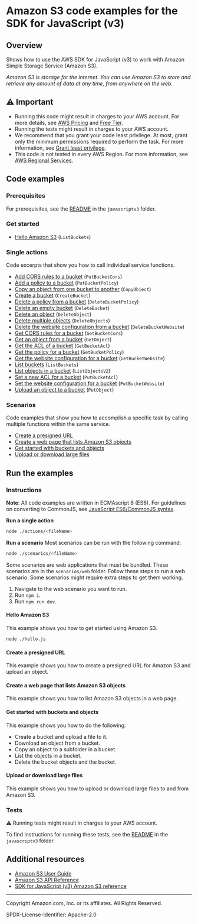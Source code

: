 # Amazon S3 code examples for the SDK for JavaScript (v3)

## Overview

Shows how to use the AWS SDK for JavaScript (v3) to work with Amazon Simple Storage Service (Amazon S3).

<!--custom.overview.start-->
<!--custom.overview.end-->

_Amazon S3 is storage for the internet. You can use Amazon S3 to store and retrieve any amount of data at any time, from anywhere on the web._

## ⚠ Important

* Running this code might result in charges to your AWS account. For more details, see [AWS Pricing](https://aws.amazon.com/pricing/?aws-products-pricing.sort-by=item.additionalFields.productNameLowercase&aws-products-pricing.sort-order=asc&awsf.Free%20Tier%20Type=*all&awsf.tech-category=*all) and [Free Tier](https://aws.amazon.com/free/?all-free-tier.sort-by=item.additionalFields.SortRank&all-free-tier.sort-order=asc&awsf.Free%20Tier%20Types=*all&awsf.Free%20Tier%20Categories=*all).
* Running the tests might result in charges to your AWS account.
* We recommend that you grant your code least privilege. At most, grant only the minimum permissions required to perform the task. For more information, see [Grant least privilege](https://docs.aws.amazon.com/IAM/latest/UserGuide/best-practices.html#grant-least-privilege).
* This code is not tested in every AWS Region. For more information, see [AWS Regional Services](https://aws.amazon.com/about-aws/global-infrastructure/regional-product-services).

<!--custom.important.start-->
<!--custom.important.end-->

## Code examples

### Prerequisites

For prerequisites, see the [README](../../README.md#Prerequisites) in the `javascriptv3` folder.


<!--custom.prerequisites.start-->
<!--custom.prerequisites.end-->

### Get started

- [Hello Amazon S3](hello.js#L8) (`ListBuckets`)


### Single actions

Code excerpts that show you how to call individual service functions.

- [Add CORS rules to a bucket](actions/put-bucket-cors.js#L8) (`PutBucketCors`)
- [Add a policy to a bucket](actions/put-bucket-policy.js#L8) (`PutBucketPolicy`)
- [Copy an object from one bucket to another](actions/copy-object.js#L8) (`CopyObject`)
- [Create a bucket](actions/create-bucket.js#L8) (`CreateBucket`)
- [Delete a policy from a bucket](actions/delete-bucket-policy.js#L8) (`DeleteBucketPolicy`)
- [Delete an empty bucket](actions/delete-bucket.js#L8) (`DeleteBucket`)
- [Delete an object](actions/delete-object.js#L8) (`DeleteObject`)
- [Delete multiple objects](actions/delete-objects.js#L8) (`DeleteObjects`)
- [Delete the website configuration from a bucket](actions/delete-bucket-website.js#L8) (`DeleteBucketWebsite`)
- [Get CORS rules for a bucket](actions/get-bucket-cors.js#L8) (`GetBucketCors`)
- [Get an object from a bucket](actions/get-object.js#L8) (`GetObject`)
- [Get the ACL of a bucket](actions/get-bucket-acl.js#L8) (`GetBucketAcl`)
- [Get the policy for a bucket](actions/get-bucket-policy.js#L8) (`GetBucketPolicy`)
- [Get the website configuration for a bucket](actions/get-bucket-website.js#L8) (`GetBucketWebsite`)
- [List buckets](actions/list-buckets.js#L8) (`ListBuckets`)
- [List objects in a bucket](actions/list-objects.js#L8) (`ListObjectsV2`)
- [Set a new ACL for a bucket](actions/put-bucket-acl.js#L8) (`PutBucketAcl`)
- [Set the website configuration for a bucket](actions/put-bucket-website.js#L8) (`PutBucketWebsite`)
- [Upload an object to a bucket](actions/put-object.js#L8) (`PutObject`)

### Scenarios

Code examples that show you how to accomplish a specific task by calling multiple
functions within the same service.

- [Create a presigned URL](scenarios/presigned-url-upload.js)
- [Create a web page that lists Amazon S3 objects](../web/s3/list-objects/src/App.tsx)
- [Get started with buckets and objects](scenarios/basic.js)
- [Upload or download large files](scenarios/multipart-upload.js)


<!--custom.examples.start-->
<!--custom.examples.end-->

## Run the examples

### Instructions

**Note**: All code examples are written in ECMAscript 6 (ES6). For guidelines on converting to CommonJS, see
[JavaScript ES6/CommonJS syntax](https://docs.aws.amazon.com/sdk-for-javascript/v3/developer-guide/sdk-examples-javascript-syntax.html).

**Run a single action**

```bash
node ./actions/<fileName>
```

**Run a scenario**
Most scenarios can be run with the following command:
```bash
node ./scenarios/<fileName>
```

<!--custom.instructions.start-->

Some scenarios are web applications that must be bundled. These scenarios are in the `scenarios/web` folder.
Follow these steps to run a web scenario. Some scenarios might require extra steps to get them working.

1. Navigate to the web scenario you want to run.
1. Run `npm i`.
1. Run `npm run dev`.
<!--custom.instructions.end-->

#### Hello Amazon S3

This example shows you how to get started using Amazon S3.

```bash
node ./hello.js
```


#### Create a presigned URL

This example shows you how to create a presigned URL for Amazon S3 and upload an object.


<!--custom.scenario_prereqs.s3_Scenario_PresignedUrl.start-->
<!--custom.scenario_prereqs.s3_Scenario_PresignedUrl.end-->


<!--custom.scenarios.s3_Scenario_PresignedUrl.start-->
<!--custom.scenarios.s3_Scenario_PresignedUrl.end-->

#### Create a web page that lists Amazon S3 objects

This example shows you how to list Amazon S3 objects in a web page.


<!--custom.scenario_prereqs.s3_Scenario_ListObjectsWeb.start-->
<!--custom.scenario_prereqs.s3_Scenario_ListObjectsWeb.end-->


<!--custom.scenarios.s3_Scenario_ListObjectsWeb.start-->
<!--custom.scenarios.s3_Scenario_ListObjectsWeb.end-->

#### Get started with buckets and objects

This example shows you how to do the following:

- Create a bucket and upload a file to it.
- Download an object from a bucket.
- Copy an object to a subfolder in a bucket.
- List the objects in a bucket.
- Delete the bucket objects and the bucket.

<!--custom.scenario_prereqs.s3_Scenario_GettingStarted.start-->
<!--custom.scenario_prereqs.s3_Scenario_GettingStarted.end-->


<!--custom.scenarios.s3_Scenario_GettingStarted.start-->
<!--custom.scenarios.s3_Scenario_GettingStarted.end-->

#### Upload or download large files

This example shows you how to upload or download large files to and from Amazon S3.


<!--custom.scenario_prereqs.s3_Scenario_UsingLargeFiles.start-->
<!--custom.scenario_prereqs.s3_Scenario_UsingLargeFiles.end-->


<!--custom.scenarios.s3_Scenario_UsingLargeFiles.start-->
<!--custom.scenarios.s3_Scenario_UsingLargeFiles.end-->

### Tests

⚠ Running tests might result in charges to your AWS account.


To find instructions for running these tests, see the [README](../../README.md#Tests)
in the `javascriptv3` folder.



<!--custom.tests.start-->
<!--custom.tests.end-->

## Additional resources

- [Amazon S3 User Guide](https://docs.aws.amazon.com/AmazonS3/latest/userguide/Welcome.html)
- [Amazon S3 API Reference](https://docs.aws.amazon.com/AmazonS3/latest/API/Welcome.html)
- [SDK for JavaScript (v3) Amazon S3 reference](https://docs.aws.amazon.com/AWSJavaScriptSDK/v3/latest/client/s3)

<!--custom.resources.start-->
<!--custom.resources.end-->

---

Copyright Amazon.com, Inc. or its affiliates. All Rights Reserved.

SPDX-License-Identifier: Apache-2.0